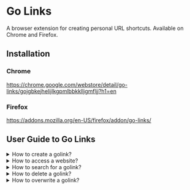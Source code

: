 # Go Links
A browser extension for creating personal URL shortcuts. Available on Chrome and Firefox.

## Installation

### Chrome

https://chrome.google.com/webstore/detail/go-links/gojgbkejhelijlkgpmlbbkklljgmfljj?h1=en

### Firefox

https://addons.mozilla.org/en-US/firefox/addon/go-links/

## User Guide to Go Links

<details>
    <summary>How to create a golink?</summary>

1. Go to the website you want to create the shortcut for.
2. Open Go Links.
3. Expand "Add new shortcut"
4. Fill in a name for your shortcut.
5. Click "Save" button.

You will then be able to access the same url using that shortcut. See `How to access a website`for instructions.

![Add shortcut](demo/add_shortcut.gif)
</details>

<details>
    <summary>How to access a website?</summary>

#### Access via shortcut
1. Type `go/<your-shortcut>` in current tab or in a new tab.
2. You will be redirected to the website linked to that shortcut.

![Access via shortcut](demo/via_shortcut.gif)

#### Access via extension popup
1. Open Go Links.
2. Click on the shortcut entry.
3. The website will be opened in a new tab.

![Access via popup](demo/via_popup.gif)
</details>

<details>
    <summary>How to search for a golink?</summary>

1. Open Go Links.
2. Search for your shortcut using the search box.

![Search example](demo/search.gif)
</details>

<details>
    <summary>How to delete a golink?</summary>

1. Open Go Links.
2. Move your mouse on the entry that you want to delete. The trash icon will appear on hover.
3. Click on the trash icon.
4. Confirm your selection.

![Delete shortcut](demo/delete_shortcut.gif)

</details>

<details>
    <summary>How to overwrite a golink?</summary>

1. Go to the new website for which you want to use the shortcut.
2. Open Go Links.
3. Expand "Add new shortcut".
4. Type in the shortcut you want to overwrite.
5. Click "Overwrite" button.

![Delete shortcut](demo/overwrite.gif)
</details>
